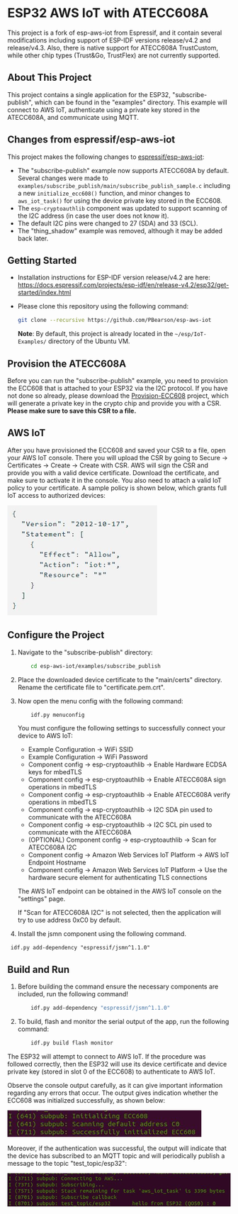 # ESP32 AWS IoT with ATECC608A

This project is a fork of esp-aws-iot from Espressif, and it contain several modifications including support of ESP-IDF versions release/v4.2 and release/v4.3. Also, there is native support for ATECC608A TrustCustom, while other chip types (Trust&Go, TrustFlex) are not currently supported.

## About This Project

This project contains a single application for the ESP32, "subscribe-publish", which can be found in the "examples" directory. This example will connect to AWS IoT, authenticate using a private key stored in the ATECC608A, and communicate using MQTT.

## Changes from espressif/esp-aws-iot

This project makes the following changes to [espressif/esp-aws-iot](https://github.com/espressif/esp-aws-iot):

- The "subscribe-publish" example now supports ATECC608A by default. Several changes were made to `examples/subscribe_publish/main/subscribe_publish_sample.c` including a new `initialize_ecc608()` function, and minor changes to `aws_iot_task()` for using the device private key stored in the ECC608.
- The `esp-cryptoauthlib` component was updated to support scanning of the I2C address (in case the user does not know it).
- The default I2C pins were changed to 27 (SDA) and 33 (SCL).
- The "thing_shadow" example was removed, although it may be added back later.

## Getting Started

- Installation instructions for ESP-IDF version release/v4.2 are here: https://docs.espressif.com/projects/esp-idf/en/release-v4.2/esp32/get-started/index.html

- Please clone this repository using the following command:
    ```sh
    git clone --recursive https://github.com/PBearson/esp-aws-iot
    ```
    **Note**: By default, this project is already located in the ``` ~/esp/IoT-Examples/ ``` directory of the Ubuntu VM.

## Provision the ATECC608A

Before you can run the "subscribe-publish" example, you need to provision the ECC608 that is attached to your ESP32 via the I2C protocol. If you have not done so already, please download the [Provision-ECC608](https://github.com/PBearson/Provision-ECC608) project, which will generate a private key in the crypto chip and provide you with a CSR. **Please make sure to save this CSR to a file.**

## AWS IoT

After you have provisioned the ECC608 and saved your CSR to a file, open your AWS IoT console. There you will upload the CSR by going to Secure -> Certificates -> Create -> Create with CSR. AWS will sign the CSR and provide you with a valid device certificate. Download the certificate, and make sure to activate it in the console. You also need to attach a valid IoT policy to your certificate. A sample policy is shown below, which grants full IoT access to authorized devices:

![IoT Policy](Images/iot-policy.JPG)

## Configure the Project

1. Navigate to the "subscribe-publish" directory:
    ```sh
        cd esp-aws-iot/examples/subscribe_publish
    ```
2. Place the downloaded device certificate to the "main/certs" directory. Rename the certificate file to "certificate.pem.crt".

3. Now open the menu config with the following command:

    ```sh
        idf.py menuconfig
    ```
    You must configure the following settings to successfully connect your device to AWS IoT:
    - Example Configuration -> WiFi SSID
    - Example Configuration -> WiFi Password
    - Component config -> esp-cryptoauthlib -> Enable Hardware ECDSA keys for mbedTLS
    - Component config -> esp-cryptoauthlib -> Enable ATECC608A sign operations in mbedTLS
    - Component config -> esp-cryptoauthlib -> Enable ATECC608A verify operations in mbedTLS
    - Component config -> esp-cryptoauthlib -> I2C SDA pin used to communicate with the ATECC608A
    - Component config -> esp-cryptoauthlib -> I2C SCL pin used to communicate with the ATECC608A
    - (OPTIONAL) Component config -> esp-cryptoauthlib -> Scan for ATECC608A I2C
    - Component config -> Amazon Web Services IoT Platform -> AWS IoT Endpoint Hostname
    - Component config -> Amazon Web Services IoT Platform -> Use the hardware secure element for authenticating TLS connections

    The AWS IoT endpoint can be obtained in the AWS IoT console on the "settings" page.

    If "Scan for ATECC608A I2C" is not selected, then the application will try to use address 0xC0 by default.
3. Install the jsmn component using the following command.
```
 idf.py add-dependency "espressif/jsmn^1.1.0"
```


## Build and Run
1. Before building the command ensure the necessary components are included, run the following command!
    ```sh
        idf.py add-dependency "espressif/jsmn^1.1.0" 
    ```
2. To build, flash and monitor the serial output of the app, run the following command:
    ```sh
        idf.py build flash monitor
    ```

The ESP32 will attempt to connect to AWS IoT. If the procedure was followed correctly, then the ESP32 will use its device certificate and device private key (stored in slot 0 of the ECC608) to authenticate to AWS IoT.

Observe the console output carefully, as it can give important information regarding any errors that occur. The output gives indication whether the ECC608 was initialized successfully, as shown below:

![ECC608 initialized](Images/ecc608-initialized-successfully.JPG)

Moreover, if the authentication was successful, the output will indicate that the device has subscribed to an MQTT topic and will periodically publish a message to the topic "test_topic/esp32":

![Connect and subscribe success](Images/connect-and-subscribe-success.JPG)
